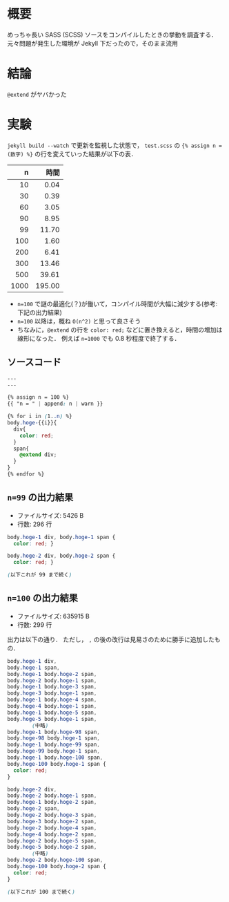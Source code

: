 # 概要
めっちゃ長い SASS (SCSS) ソースをコンパイルしたときの挙動を調査する．
元々問題が発生した環境が Jekyll 下だったので，そのまま流用

# 結論
`@extend` がヤバかった

# 実験
`jekyll build --watch` で更新を監視した状態で，
`test.scss` の `{% assign n = (数字) %}` の行を変えていった結果が以下の表．

|    n |   時間 |
|-----:|-------:|
|   10 |   0.04 |
|   30 |   0.39 |
|   60 |   3.05 |
|   90 |   8.95 |
|   99 |  11.70 |
|  100 |   1.60 |
|  200 |   6.41 |
|  300 |  13.46 |
|  500 |  39.61 |
| 1000 | 195.00 |

- `n=100` で謎の最適化(？)が働いて，コンパイル時間が大幅に減少する(参考: 下記の出力結果)
- `n=100` 以降は，概ね `O(n^2)` と思って良さそう
- ちなみに，`@extend` の行を `color: red;` などに置き換えると，時間の増加は線形になった．
  例えば `n=1000` でも 0.8 秒程度で終了する．

## ソースコード

```scss:test.scss
---
---

{% assign n = 100 %}
{{ "n = " | append: n | warn }}

{% for i in (1..n) %}
body.hoge-{{i}}{
  div{
    color: red;
  }
  span{
    @extend div;
  }
}
{% endfor %}
```

## `n=99` の出力結果
- ファイルサイズ: 5426 B
- 行数: 296 行

```css:test.css
body.hoge-1 div, body.hoge-1 span {
  color: red; }

body.hoge-2 div, body.hoge-2 span {
  color: red; }

(以下これが 99 まで続く)
```

## `n=100` の出力結果
- ファイルサイズ: 635915 B
- 行数: 299 行

出力は以下の通り．
ただし， `,` の後の改行は見易さのために勝手に追加したもの．

```css:test.css
body.hoge-1 div,
body.hoge-1 span,
body.hoge-1 body.hoge-2 span,
body.hoge-2 body.hoge-1 span,
body.hoge-1 body.hoge-3 span,
body.hoge-3 body.hoge-1 span,
body.hoge-1 body.hoge-4 span,
body.hoge-4 body.hoge-1 span,
body.hoge-1 body.hoge-5 span,
body.hoge-5 body.hoge-1 span,
        (中略)
body.hoge-1 body.hoge-98 span,
body.hoge-98 body.hoge-1 span,
body.hoge-1 body.hoge-99 span,
body.hoge-99 body.hoge-1 span,
body.hoge-1 body.hoge-100 span,
body.hoge-100 body.hoge-1 span {
  color: red;
}

body.hoge-2 div,
body.hoge-2 body.hoge-1 span,
body.hoge-1 body.hoge-2 span,
body.hoge-2 span,
body.hoge-2 body.hoge-3 span,
body.hoge-3 body.hoge-2 span,
body.hoge-2 body.hoge-4 span,
body.hoge-4 body.hoge-2 span,
body.hoge-2 body.hoge-5 span,
body.hoge-5 body.hoge-2 span,
        (中略)
body.hoge-2 body.hoge-100 span,
body.hoge-100 body.hoge-2 span {
  color: red;
}

(以下これが 100 まで続く)
```
